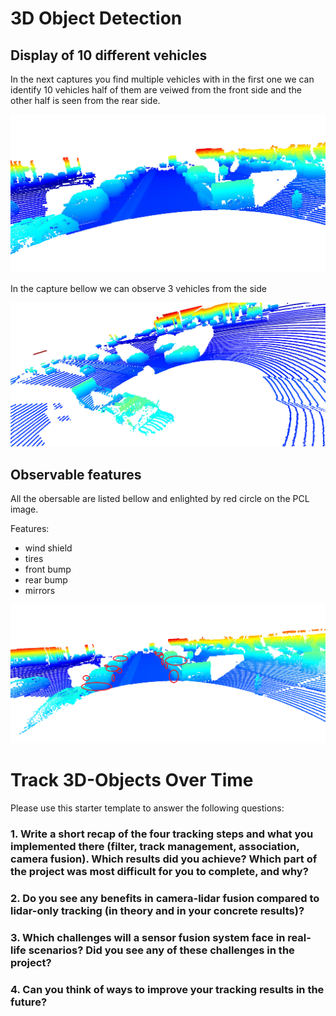 # 3D Object Detection

## Display of 10 different vehicles

In the next captures you find multiple vehicles with in the first one we can identify 10 vehicles half of them are veiwed from the front side and the other half is seen from the rear side.

![alt text](/img/pcl_images_front.PNG "PCL capture front")

In the capture bellow we can observe 3 vehicles from the side

![alt text](/img/pcl_images_rear.PNG "PCL capture side")

## Observable features

All the obersable are listed bellow and enlighted by red circle on the PCL image.

Features:
- wind shield
- tires
- front bump
- rear bump
- mirrors

![alt text](/img/pcl_images_features.png "PCL capture features")


# Track 3D-Objects Over Time

Please use this starter template to answer the following questions:

### 1. Write a short recap of the four tracking steps and what you implemented there (filter, track management, association, camera fusion). Which results did you achieve? Which part of the project was most difficult for you to complete, and why?


### 2. Do you see any benefits in camera-lidar fusion compared to lidar-only tracking (in theory and in your concrete results)? 


### 3. Which challenges will a sensor fusion system face in real-life scenarios? Did you see any of these challenges in the project?


### 4. Can you think of ways to improve your tracking results in the future?


